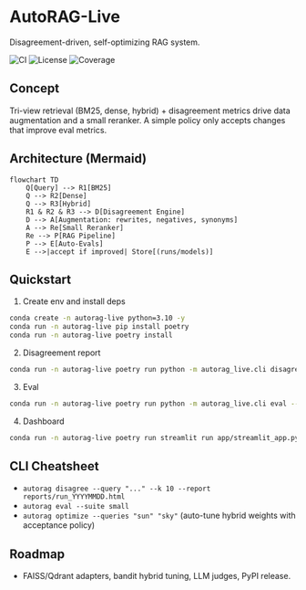 # AutoRAG-Live

Disagreement-driven, self-optimizing RAG system.

![CI](https://img.shields.io/github/actions/workflow/status/rajatsainju2025/autorag-live/ci.yml?branch=main)
![License](https://img.shields.io/badge/license-MIT-green)
![Coverage](https://img.shields.io/endpoint?url=https://gist.githubusercontent.com/rajatsainju2025/autorag-live-coverage/raw/coverage.json)

## Concept
Tri-view retrieval (BM25, dense, hybrid) + disagreement metrics drive data augmentation and a small reranker. A simple policy only accepts changes that improve eval metrics.

## Architecture (Mermaid)
```mermaid
flowchart TD
	Q[Query] --> R1[BM25]
	Q --> R2[Dense]
	Q --> R3[Hybrid]
	R1 & R2 & R3 --> D[Disagreement Engine]
	D --> A[Augmentation: rewrites, negatives, synonyms]
	A --> Re[Small Reranker]
	Re --> P[RAG Pipeline]
	P --> E[Auto-Evals]
	E -->|accept if improved| Store[(runs/models)]
```

## Quickstart
1. Create env and install deps
```bash
conda create -n autorag-live python=3.10 -y
conda run -n autorag-live pip install poetry
conda run -n autorag-live poetry install
```
2. Disagreement report
```bash
conda run -n autorag-live poetry run python -m autorag_live.cli disagree --query "the sun"
```
3. Eval
```bash
conda run -n autorag-live poetry run python -m autorag_live.cli eval --suite small
```
4. Dashboard
```bash
conda run -n autorag-live poetry run streamlit run app/streamlit_app.py
```

## CLI Cheatsheet
- `autorag disagree --query "..." --k 10 --report reports/run_YYYYMMDD.html`
- `autorag eval --suite small`
- `autorag optimize --queries "sun" "sky"` (auto-tune hybrid weights with acceptance policy)

## Roadmap
- FAISS/Qdrant adapters, bandit hybrid tuning, LLM judges, PyPI release.
